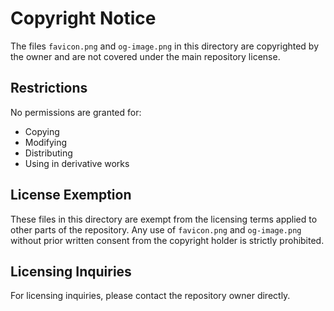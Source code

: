# Copyright Notice

The files `favicon.png` and `og-image.png` in this directory are copyrighted by the owner and are not covered under the main repository license.

## Restrictions

No permissions are granted for:
- Copying
- Modifying
- Distributing
- Using in derivative works

## License Exemption

These files in this directory are exempt from the licensing terms applied to other parts of the repository. Any use of `favicon.png` and `og-image.png` without prior written consent from the copyright holder is strictly prohibited.

## Licensing Inquiries

For licensing inquiries, please contact the repository owner directly.
